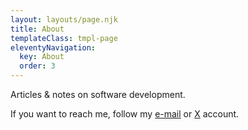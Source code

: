```yaml
---
layout: layouts/page.njk
title: About
templateClass: tmpl-page
eleventyNavigation:
  key: About
  order: 3
---
```


Articles & notes on software development.

If you want to reach me, follow my <a href="mailto:meteyilma@proton.me">e-mail</a> or <a href="https://x.com/0medev">X</a> account.
